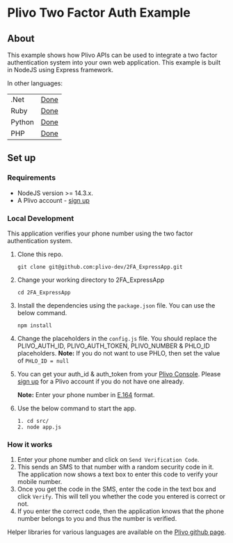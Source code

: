 Plivo Two Factor Auth Example
=======================================

## About

This example shows how Plivo APIs can be used to integrate a two factor authentication system into your own web application. This example is built in NodeJS using Express framework.

In other languages:
<table>
   <tr>
      <td>.Net</td>
      <td><a href="https://github.com/plivo-dev/2FA_Csharp">Done</a></td>
   </tr>
   <tr>
      <td>Ruby</td>
      <td><a href="https://github.com/plivo-dev/2FA_SinatraApp">Done</a></td>
   </tr>
   <tr>
      <td>Python</td>
      <td><a href="https://github.com/plivo-dev/2FA_FlaskApp">Done</a></td>
   </tr>
   <tr>
      <td>PHP</td>
      <td><a href="https://github.com/plivo-dev/2FA_PHP">Done</a></td>
   </tr>
</table>

## Set up

### Requirements

- NodeJS version >= 14.3.x.
- A Plivo account - [sign up](https://console.plivo.com/accounts/register/)

### Local Development

This application verifies your phone number using the two factor authentication system.

1. Clone this repo.
    ```shell
    git clone git@github.com:plivo-dev/2FA_ExpressApp.git    
    ```
2. Change your working directory to 2FA_ExpressApp
    ```shell
    cd 2FA_ExpressApp
    ```
3. Install the dependencies using the `package.json` file. You can use the below command.
    ```shell
    npm install
    ```
4. Change the placeholders in the `config.js` file. You should replace the PLIVO_AUTH_ID, PLIVO_AUTH_TOKEN, PLIVO_NUMBER & PHLO_ID placeholders.
    **Note:** If you do not want to use PHLO, then set the value of `PHLO_ID = null`

5. You can get your auth_id & auth_token from your [Plivo Console](http://console.plivo.com/). Please [sign up](https://console.plivo.com/accounts/register/) for a Plivo account if you do not have one already. 
    
    **Note:** Enter your phone number in [E.164](http://en.wikipedia.org/wiki/E.164) format. 
6. Use the below command to start the app. 
    ```shell
    1. cd src/
    2. node app.js
    ```
### How it works
1. Enter your phone number and click on `Send Verification Code`. 
2. This sends an SMS to that number with a random security code in it. The application now shows a text box to enter this code to verify your mobile number. 
3. Once you get the code in the SMS, enter the code in the text box and click `Verify`. This will tell you whether the code you entered is correct or not. 
4. If you enter the correct code, then the application knows that the phone number belongs to you and thus the number is verified.

Helper libraries for various languages are available on the [Plivo github page](http://github.com/plivo).
